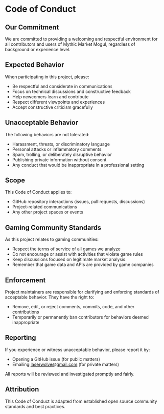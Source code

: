# Code of Conduct

## Our Commitment

We are committed to providing a welcoming and respectful environment for all contributors and users of Mythic Market Mogul, regardless of background or experience level.

## Expected Behavior

When participating in this project, please:

- Be respectful and considerate in communications
- Focus on technical discussions and constructive feedback
- Help newcomers learn and contribute
- Respect different viewpoints and experiences
- Accept constructive criticism gracefully

## Unacceptable Behavior

The following behaviors are not tolerated:

- Harassment, threats, or discriminatory language
- Personal attacks or inflammatory comments
- Spam, trolling, or deliberately disruptive behavior
- Publishing private information without consent
- Any conduct that would be inappropriate in a professional setting

## Scope

This Code of Conduct applies to:

- GitHub repository interactions (issues, pull requests, discussions)
- Project-related communications
- Any other project spaces or events

## Gaming Community Standards

As this project relates to gaming communities:

- Respect the terms of service of all games we analyze
- Do not encourage or assist with activities that violate game rules
- Keep discussions focused on legitimate market analysis
- Remember that game data and APIs are provided by game companies

## Enforcement

Project maintainers are responsible for clarifying and enforcing standards of acceptable behavior. They have the right to:

- Remove, edit, or reject comments, commits, code, and other contributions
- Temporarily or permanently ban contributors for behaviors deemed inappropriate

## Reporting

If you experience or witness unacceptable behavior, please report it by:

- Opening a GitHub issue (for public matters)
- Emailing laserwolve@gmail.com (for private matters)

All reports will be reviewed and investigated promptly and fairly.

## Attribution

This Code of Conduct is adapted from established open source community standards and best practices.